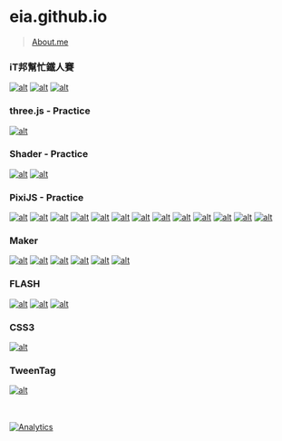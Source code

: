 eia.github.io
=============
> [About.me](https://about.me/eia) <br/>


### iT邦幫忙鐵人賽
[![alt](2018ironman/pics/ironman_sticker-9-web.png "PixiJS，方便好用的 WebGL 內容產生工具")](https://ithelp.ithome.com.tw/users/20106532/ironman/1249)
[![alt](ironman/2020/web.png "寫給工程師的 WebGL 學習心得")](https://ithelp.ithome.com.tw/users/20106532/ironman/2869)
[![alt](ironman/2021/web.png "再談 PixiJS，那些先前不一定有提到的部分與地雷")](https://ithelp.ithome.com.tw/users/20106532/ironman/3096)

### three.js - Practice <br/>
[![alt](threejs/170719/demo_359x150.jpg)](https://eia.github.io/threejs/170719/?s=io)

### Shader - Practice <br/>
[![alt](pixijs/181029/demo_359x150.jpg)](https://eia.github.io/pixijs/181029/)
[![alt](pixijs/190422/demo_359x150.jpg)](https://eia.github.io/pixijs/190422/)

### PixiJS - Practice <br/>
[![alt](pixijs/201012/demo_359x150.jpg)](https://eia.github.io/pixijs/201012/)
[![alt](pixijs/190410/demo_359x150.jpg)](https://eia.github.io/pixijs/190410/)
[![alt](pixijs/180706/demo_359x150.jpg)](https://eia.github.io/pixijs/180706/)
[![alt](pixijs/180507/demo_359x150.jpg)](https://eia.github.io/pixijs/180507/)
[![alt](pixijs/180328/demo_359x150.jpg)](https://eia.github.io/pixijs/180328/)
[![alt](pixijs/171128/demo_359x150.jpg)](https://eia.github.io/pixijs/171128/)
[![alt](pixijs/170613/demo_359x150.jpg)](https://eia.github.io/pixijs/170613/)
[![alt](pixijs/170419/demo_359x150.jpg)](https://eia.github.io/pixijs/170419/)
[![alt](pixijs/170329/demo_359x150.jpg)](https://eia.github.io/pixijs/170329/)
[![alt](pixijs/170320/demo_359x150.jpg)](https://eia.github.io/pixijs/170320/)
[![alt](pixijs/170317/demo_359x150.jpg)](https://eia.github.io/pixijs/170317/)
[![alt](pixijs/160913/demo_359x150.jpg)](https://eia.github.io/pixijs/160913/)
[![alt](pixijs/160906/demo_359x150.jpg)](https://eia.github.io/pixijs/160906/)

### Maker <br/>
[![alt](demo/181221/demo_359x150.jpg)](https://eia.github.io/demo/181221/)
[![alt](demo/170917/demo_359x150.jpg)](https://eia.github.io/demo/170917/)
[![alt](demo/160406/demo_359x150.jpg)](https://eia.github.io/demo/160406/)
[![alt](demo/160224/demo_359x150.jpg)](https://eia.github.io/demo/160224/)
[![alt](demo/150805/demo_359x150.jpg)](https://eia.github.io/demo/150805/)
[![alt](demo/150525/demo_359x150.jpg)](https://eia.github.io/demo/150525/)

### FLASH <br/>
[![alt](demo/130822/demo_359x150.jpg)](https://eia.github.io/demo/130822/)
[![alt](demo/130823/demo_359x150.jpg)](https://eia.github.io/demo/130823/)
[![alt](demo/130824/demo_359x150.jpg)](https://eia.github.io/demo/130824/)

### CSS3 <br/>
[![alt](demo/131203/demo_359x150.jpg)](https://eia.github.io/demo/131203/lv11.html)

### TweenTag <br/>
[![alt](demo/140819/demo_359x150.jpg)](https://eia.github.io/demo/140819/demo.html)

<br/><br/>
[![Analytics](https://ga-beacon.appspot.com/UA-17772443-6/index)](https://github.com/igrigorik/ga-beacon)